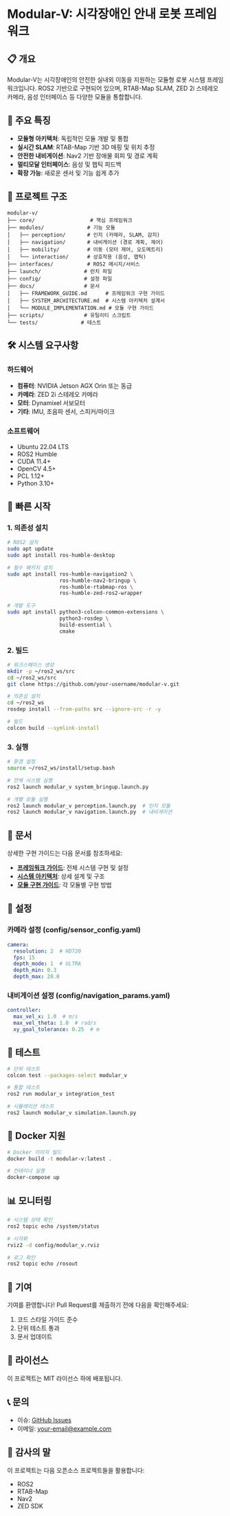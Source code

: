 # Modular-V: 시각장애인 안내 로봇 프레임워크

## 📋 개요
Modular-V는 시각장애인의 안전한 실내외 이동을 지원하는 모듈형 로봇 시스템 프레임워크입니다. ROS2 기반으로 구현되어 있으며, RTAB-Map SLAM, ZED 2i 스테레오 카메라, 음성 인터페이스 등 다양한 모듈을 통합합니다.

## 🎯 주요 특징
- **모듈형 아키텍처**: 독립적인 모듈 개발 및 통합
- **실시간 SLAM**: RTAB-Map 기반 3D 매핑 및 위치 추정
- **안전한 내비게이션**: Nav2 기반 장애물 회피 및 경로 계획
- **멀티모달 인터페이스**: 음성 및 햅틱 피드백
- **확장 가능**: 새로운 센서 및 기능 쉽게 추가

## 📁 프로젝트 구조
```
modular-v/
├── core/                  # 핵심 프레임워크
├── modules/              # 기능 모듈
│   ├── perception/       # 인지 (카메라, SLAM, 감지)
│   ├── navigation/       # 내비게이션 (경로 계획, 제어)
│   ├── mobility/         # 이동 (모터 제어, 오도메트리)
│   └── interaction/      # 상호작용 (음성, 햅틱)
├── interfaces/           # ROS2 메시지/서비스
├── launch/              # 런치 파일
├── config/              # 설정 파일
├── docs/                # 문서
│   ├── FRAMEWORK_GUIDE.md      # 프레임워크 구현 가이드
│   ├── SYSTEM_ARCHITECTURE.md  # 시스템 아키텍처 설계서
│   └── MODULE_IMPLEMENTATION.md # 모듈 구현 가이드
├── scripts/             # 유틸리티 스크립트
└── tests/              # 테스트

```

## 🛠️ 시스템 요구사항

### 하드웨어
- **컴퓨터**: NVIDIA Jetson AGX Orin 또는 동급
- **카메라**: ZED 2i 스테레오 카메라
- **모터**: Dynamixel 서보모터
- **기타**: IMU, 초음파 센서, 스피커/마이크

### 소프트웨어
- Ubuntu 22.04 LTS
- ROS2 Humble
- CUDA 11.4+
- OpenCV 4.5+
- PCL 1.12+
- Python 3.10+

## 🚀 빠른 시작

### 1. 의존성 설치
```bash
# ROS2 설치
sudo apt update
sudo apt install ros-humble-desktop

# 필수 패키지 설치
sudo apt install ros-humble-navigation2 \
                 ros-humble-nav2-bringup \
                 ros-humble-rtabmap-ros \
                 ros-humble-zed-ros2-wrapper

# 개발 도구
sudo apt install python3-colcon-common-extensions \
                 python3-rosdep \
                 build-essential \
                 cmake
```

### 2. 빌드
```bash
# 워크스페이스 생성
mkdir -p ~/ros2_ws/src
cd ~/ros2_ws/src
git clone https://github.com/your-username/modular-v.git

# 의존성 설치
cd ~/ros2_ws
rosdep install --from-paths src --ignore-src -r -y

# 빌드
colcon build --symlink-install
```

### 3. 실행
```bash
# 환경 설정
source ~/ros2_ws/install/setup.bash

# 전체 시스템 실행
ros2 launch modular_v system_bringup.launch.py

# 개별 모듈 실행
ros2 launch modular_v perception.launch.py  # 인지 모듈
ros2 launch modular_v navigation.launch.py  # 내비게이션
```

## 📖 문서

상세한 구현 가이드는 다음 문서를 참조하세요:

- **[프레임워크 가이드](docs/FRAMEWORK_GUIDE.md)**: 전체 시스템 구현 및 설정
- **[시스템 아키텍처](docs/SYSTEM_ARCHITECTURE.md)**: 상세 설계 및 구조
- **[모듈 구현 가이드](docs/MODULE_IMPLEMENTATION.md)**: 각 모듈별 구현 방법

## 🔧 설정

### 카메라 설정 (config/sensor_config.yaml)
```yaml
camera:
  resolution: 2  # HD720
  fps: 15
  depth_mode: 1  # ULTRA
  depth_min: 0.3
  depth_max: 20.0
```

### 내비게이션 설정 (config/navigation_params.yaml)
```yaml
controller:
  max_vel_x: 1.0  # m/s
  max_vel_theta: 1.0  # rad/s
  xy_goal_tolerance: 0.25  # m
```

## 🧪 테스트

```bash
# 단위 테스트
colcon test --packages-select modular_v

# 통합 테스트
ros2 run modular_v integration_test

# 시뮬레이션 테스트
ros2 launch modular_v simulation.launch.py
```

## 🐳 Docker 지원

```bash
# Docker 이미지 빌드
docker build -t modular-v:latest .

# 컨테이너 실행
docker-compose up
```

## 📊 모니터링

```bash
# 시스템 상태 확인
ros2 topic echo /system/status

# 시각화
rviz2 -d config/modular_v.rviz

# 로그 확인
ros2 topic echo /rosout
```

## 🤝 기여

기여를 환영합니다! Pull Request를 제출하기 전에 다음을 확인해주세요:

1. 코드 스타일 가이드 준수
2. 단위 테스트 통과
3. 문서 업데이트

## 📄 라이선스

이 프로젝트는 MIT 라이선스 하에 배포됩니다.

## 📞 문의

- 이슈: [GitHub Issues](https://github.com/your-username/modular-v/issues)
- 이메일: your-email@example.com

## 🙏 감사의 말

이 프로젝트는 다음 오픈소스 프로젝트들을 활용합니다:
- ROS2
- RTAB-Map
- Nav2
- ZED SDK